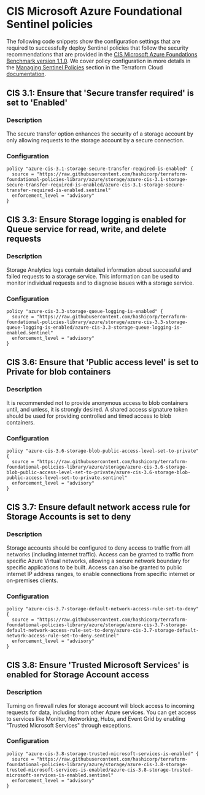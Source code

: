 #  CIS Microsoft Azure Foundational Sentinel policies

The following code snippets show the configuration settings that are required to successfully deploy Sentinel policies that follow the security recommendations that are provided in the [CIS Microsoft Azure Foundations Benchmark version 1.1.0](https://www.cisecurity.org/benchmark/azure/). We cover policy configuration in more details in the [Managing Sentinel Policies](https://www.terraform.io/docs/cloud/sentinel/manage-policies.html) section in the Terraform Cloud [documentation](https://www.terraform.io/docs/cloud/index.html).

## CIS 3.1: Ensure that 'Secure transfer required' is set to 'Enabled'

### Description
The secure transfer option enhances the security of a storage account by only allowing requests to the storage account by a secure connection.

### Configuration

```hcl
policy "azure-cis-3.1-storage-secure-transfer-required-is-enabled" {
  source = "https://raw.githubusercontent.com/hashicorp/terraform-foundational-policies-library/azure/storage/azure-cis-3.1-storage-secure-transfer-required-is-enabled/azure-cis-3.1-storage-secure-transfer-required-is-enabled.sentinel"
  enforcement_level = "advisory"
}
```

## CIS 3.3: Ensure Storage logging is enabled for Queue service for read, write, and delete requests

### Description
Storage Analytics logs contain detailed information about successful and failed requests to a storage service. This information can be used to monitor individual requests and to diagnose issues with a storage service.

### Configuration

```hcl
policy "azure-cis-3.3-storage-queue-logging-is-enabled" {
  source = "https://raw.githubusercontent.com/hashicorp/terraform-foundational-policies-library/azure/storage/azure-cis-3.3-storage-queue-logging-is-enabled/azure-cis-3.3-storage-queue-logging-is-enabled.sentinel"
  enforcement_level = "advisory"
}
```

## CIS 3.6: Ensure that 'Public access level' is set to Private for blob containers

### Description
It is recommended not to provide anonymous access to blob containers until, and unless, it is strongly desired. A shared access signature token should be used for providing controlled and timed access to blob containers.

### Configuration

```hcl
policy "azure-cis-3.6-storage-blob-public-access-level-set-to-private" {
  source = "https://raw.githubusercontent.com/hashicorp/terraform-foundational-policies-library/azure/storage/azure-cis-3.6-storage-blob-public-access-level-set-to-private/azure-cis-3.6-storage-blob-public-access-level-set-to-private.sentinel"
  enforcement_level = "advisory"
}
```

## CIS 3.7: Ensure default network access rule for Storage Accounts is set to deny

### Description
Storage accounts should be configured to deny access to traffic from all networks (including internet traffic). Access can be granted to traffic from specific Azure Virtual networks, allowing a secure network boundary for specific applications to be built. Access can also be granted to public internet IP address ranges, to enable connections from specific internet or on-premises clients.

### Configuration

```hcl
policy "azure-cis-3.7-storage-default-network-access-rule-set-to-deny" {
  source = "https://raw.githubusercontent.com/hashicorp/terraform-foundational-policies-library/azure/storage/azure-cis-3.7-storage-default-network-access-rule-set-to-deny/azure-cis-3.7-storage-default-network-access-rule-set-to-deny.sentinel"
  enforcement_level = "advisory"
}
```

## CIS 3.8: Ensure 'Trusted Microsoft Services' is enabled for Storage Account access

### Description
Turning on firewall rules for storage account will block access to incoming requests for data, including from other Azure services. You can get access to services like Monitor, Networking, Hubs, and Event Grid by enabling "Trusted Microsoft Services" through exceptions.

### Configuration

```hcl
policy "azure-cis-3.8-storage-trusted-microsoft-services-is-enabled" {
  source = "https://raw.githubusercontent.com/hashicorp/terraform-foundational-policies-library/azure/storage/azure-cis-3.8-storage-trusted-microsoft-services-is-enabled/azure-cis-3.8-storage-trusted-microsoft-services-is-enabled.sentinel"
  enforcement_level = "advisory"
}
```
